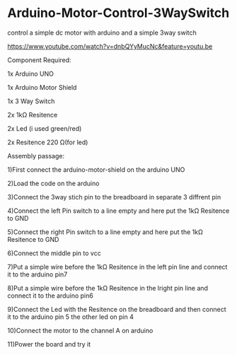 # Arduino-Motor-Control-3WaySwitch
control a simple dc motor with arduino and a simple 3way switch

https://www.youtube.com/watch?v=dnbQYyMucNc&feature=youtu.be

Component Required:

1x Arduino UNO

1x Arduino Motor Shield

1x 3 Way Switch

2x 1kΩ Resitence

2x Led (i used green/red)

2x Resitence 220 Ω(for led)

Assembly passage:

1)First connect the arduino-motor-shield on the arduino UNO

2)Load the code on the arduino

3)Connect the 3way stich pin to the breadboard in separate 3 diffrent pin

4)Connect the left Pin switch to a line empty and here put the 1kΩ Resitence to GND

5)Connect the right Pin switch to a line empty and here put the 1kΩ Resitence to GND

6)Connect the middle pin to vcc

7)Put a simple wire before the 1kΩ Resitence in the left pin line and connect it to the arduino pin7

8)Put a simple wire before the 1kΩ Resitence in the lright pin line and connect it to the arduino pin6

9)Connect the Led with the Resitence on the breadboard and then connect it to the arduino pin 5 the other led on pin 4

10)Connect the motor to the channel A on arduino 

11)Power the board and try it
